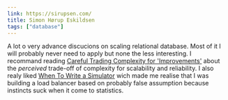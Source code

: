 ```yaml
---
link: https://sirupsen.com/
title: Simon Hørup Eskildsen
tags: ["database"]
---
```


A lot o very advance discucions on scaling relational database. Most of it I will
probably never need to apply but none the less interesting. I recommand reading
[Careful Trading Complexity for 'Improvements'](https://sirupsen.com/trading-complexity)
about the *perceived* trade-off of complexity for scalability and reliability.
I also realy liked [When To Write a Simulator](https://sirupsen.com/napkin/problem-16-simulation)
wich made me realise that I was building a load balancer based on probably false
assumption because instincts suck when it come to statistics. 


